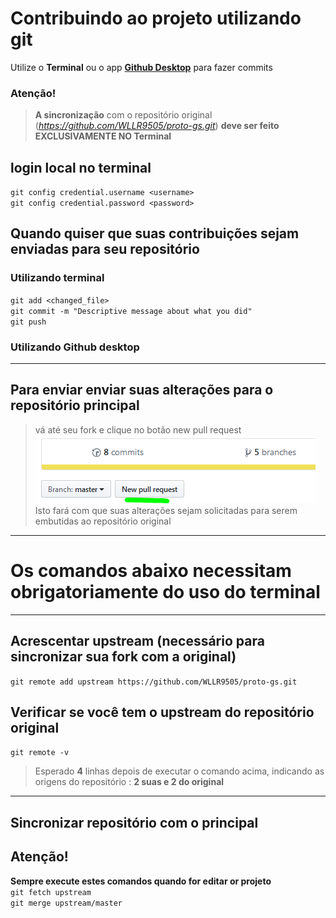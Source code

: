 # Contribuindo ao projeto utilizando git

Utilize o **Terminal** ou o app [**Github Desktop**](https://desktop.github.com/) para fazer commits

### Atenção!
> **A sincronização**  com o repositório original (*https://github.com/WLLR9505/proto-gs.git*) **deve ser feito EXCLUSIVAMENTE NO Terminal**

## login local no terminal
`git config credential.username <username>`  
`git config credential.password <password>`

## Quando quiser que suas contribuições sejam enviadas para seu repositório

### Utilizando terminal
`git add <changed_file>`  
`git commit -m "Descriptive message about what you did"`  
`git push`  
### Utilizando Github desktop


---
## Para enviar enviar suas alterações para o repositório principal  

> vá até seu fork e clique no botão new pull request
![PR](./imgs/pr.png)  
> Isto fará com que suas alterações sejam solicitadas para serem embutidas ao repositório original
---
# Os comandos abaixo necessitam obrigatoriamente do uso do terminal
---
## Acrescentar upstream (necessário para sincronizar sua fork com a original)
`git remote add upstream https://github.com/WLLR9505/proto-gs.git`

## Verificar se você tem o upstream do repositório original
`git remote -v`
> Esperado **4** linhas depois de executar o comando acima, indicando as origens do repositório : **2 suas e 2 do original**  
---
## Sincronizar repositório com o principal
## Atenção!
**Sempre execute estes comandos quando for editar or projeto**  
`git fetch upstream`  
`git merge upstream/master`
